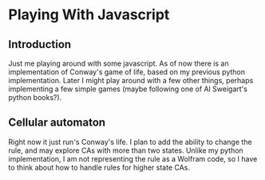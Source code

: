 # Playing With Javascript

## Introduction

Just me playing around with some javascript. As of now there is an implementation of Conway's game of life, based on my previous python implementation. Later I might play around with a few other things, perhaps implementing a few simple games (maybe following one of Al Sweigart's python books?).

## Cellular automaton

Right now it just run's Conway's life. I plan to add the ability to change the rule, and may explore CAs with more than two states. Unlike my python implementation, I am not representing the rule as a Wolfram code, so I have to think about how to handle rules for higher state CAs.
